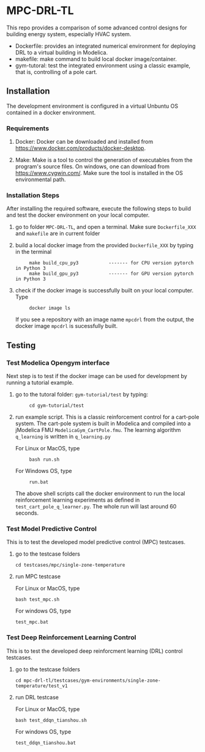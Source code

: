# MPC-DRL-TL
This repo provides a comparison of some advanced control designs for building energy system, especially HVAC system.

- Dockerfile: provides an integrated numerical environment for deploying DRL to a virtual building in Modelica.
- makefile: make command to build local docker image/container.
- gym-tutoral: test the integrated environment using a classic example, that is, controlling of a pole cart.
  

## Installation
The development environment is configured in a virtual Unbuntu OS contained in a docker environment. 

### Requirements
1. Docker: Docker can be downloaded and installed from https://www.docker.com/products/docker-desktop. 

2. Make: Make is a tool to control the generation of executables from the program's source files. On windows, one can download from https://www.cygwin.com/. Make sure the tool is installed in the OS environmental path.

### Installation Steps
After installing the required software, execute the following steps to build and test the docker environment on your local computer.

1. go to folder `MPC-DRL-TL`, and open a terminal. Make sure `Dockerfile_XXX` and `makefile` are in current folder
2. build a local docker image from the provided `Dockerfile_XXX` by typing in the terminal

            make build_cpu_py3           ------- for CPU version pytorch in Python 3
            make build_gpu_py3           ------- for GPU version pytorch in Python 3
3. check if the docker image is successfully built on your local computer. Type

            docker image ls
    
    If you see a repository with an image name `mpcdrl` from the output, the docker image `mpcdrl` is sucessfully built.

## Testing

### Test Modelica Opengym interface
Next step is to test if the docker image can be used for development by running a tutorial example.

1. go to the tutoral folder: `gym-tutorial/test` by typing:

            cd gym-tutorial/test

2. run example script. This is a classic reinforcement control for a cart-pole system. The cart-pole system is built in Modelica and compiled into a jModelica FMU `ModelicaGym_CartPole.fmu`. The learning algorithm `q_learning` is written in `q_learning.py`

   For Linux or MacOS, type

            bash run.sh 

    For Windows OS, type

            run.bat

    The above shell scripts call the docker environment to run the local reinforcement learning experiments as defined in `test_cart_pole_q_learner.py`. The whole run will last around 60 seconds.

### Test Model Predictive Control
This is to test the developed model predictive control (MPC) testcases. 

1. go to the testcase folders
    
    ```
    cd testcases/mpc/single-zone-temperature
    ```
2. run MPC testcase

    For Linux or MacOS, type
      ```
      bash test_mpc.sh
      ```

    For windows OS, type
      ```
      test_mpc.bat
      ```
 ### Test Deep Reinforcement Learning Control 
This is to test the developed deep reinforcment learning (DRL) control testcases. 

1. go to the testcase folders
    
    ```
    cd mpc-drl-tl/testcases/gym-environments/single-zone-temperature/test_v1
    ```
2. run DRL testcase

    For Linux or MacOS, type
      ```
      bash test_ddqn_tianshou.sh
      ```
    For windows OS, type
      ```
      test_ddqn_tianshou.bat
      ```
